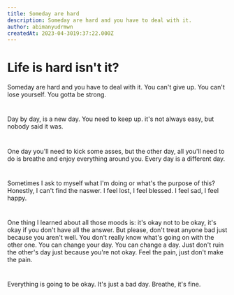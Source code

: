 ```yaml
---
title: Someday are hard
description: Someday are hard and you have to deal with it.
author: abimanyudrmwn
createdAt: 2023-04-3019:37:22.000Z
---
```


# Life is hard isn't it?

Someday are hard and you have to deal with it. You can't give up. You can't lose yourself. You gotta be strong.
#
Day by day, is a new day. You need to keep up. it's not always easy, but nobody said it was.
#
One day you'll need to kick some asses, but the other day, all you'll need to do is breathe and enjoy everything around you. Every day is a different day.
#
Sometimes I ask to myself what I'm doing or what's the purpose of this? Honestly, I can't find the naswer. I feel lost, I feel blessed. I feel sad, I feel happy.
#
One thing I learned about all those moods is: it's okay not to be  okay, it's okay if you don't have all the answer. But please, don't treat anyone bad just because you aren't well. You don't really know what's going on with the other one. You can change your day. You can change a day. Just don't ruin the other's day just because you're not okay. Feel the pain, just don't make the pain.
#
Everything is going to be okay. It's just a bad day. Breathe, it's fine.
